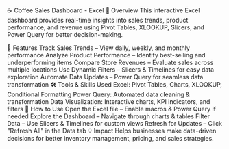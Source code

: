 ☕ Coffee Sales Dashboard - Excel
📌 Overview
This interactive Excel dashboard provides real-time insights into sales trends, product performance, and revenue using Pivot Tables, XLOOKUP, Slicers, and Power Query for better decision-making.

🔹 Features
Track Sales Trends – View daily, weekly, and monthly performance
Analyze Product Performance – Identify best-selling and underperforming items
Compare Store Revenues – Evaluate sales across multiple locations
Use Dynamic Filters – Slicers & Timelines for easy data exploration
Automate Data Updates – Power Query for seamless data transformation
🛠 Tools & Skills Used
Excel: Pivot Tables, Charts, XLOOKUP, Conditional Formatting
Power Query: Automated data cleaning & transformation
Data Visualization: Interactive charts, KPI indicators, and filters
🚀 How to Use
Open the Excel file – Enable macros & Power Query if needed
Explore the Dashboard – Navigate through charts & tables
Filter Data – Use Slicers & Timelines for custom views
Refresh for Updates – Click "Refresh All" in the Data tab
💡 Impact
Helps businesses make data-driven decisions for better inventory management, pricing, and sales strategies.

